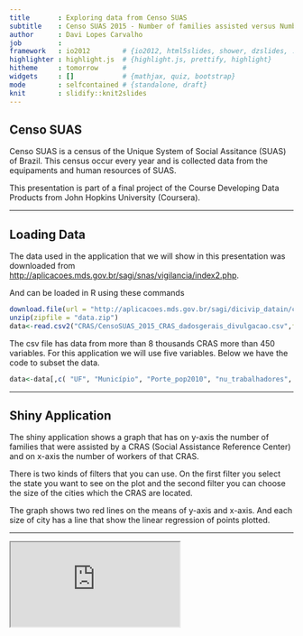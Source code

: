 ```yaml
---
title       : Exploring data from Censo SUAS
subtitle    : Censo SUAS 2015 - Number of families assisted versus Number of Workers of CRAS
author      : Davi Lopes Carvalho
job         :
framework   : io2012        # {io2012, html5slides, shower, dzslides, ...}
highlighter : highlight.js  # {highlight.js, prettify, highlight}
hitheme     : tomorrow      # 
widgets     : []            # {mathjax, quiz, bootstrap}
mode        : selfcontained # {standalone, draft}
knit        : slidify::knit2slides
---
```


## Censo SUAS

Censo SUAS is a census of the Unique System of Social Assitance (SUAS) of Brazil. 
This census occur every year and is collected data from the equipaments and human resources of SUAS. 

This presentation is part of a final project of the Course Developing Data Products from John Hopkins University (Coursera).

---
## Loading Data 

The data used in the application that we will show in this presentation was downloaded from <http://aplicacoes.mds.gov.br/sagi/snas/vigilancia/index2.php>.

And can be loaded in R using these commands

```r
download.file(url = "http://aplicacoes.mds.gov.br/sagi/dicivip_datain/ckfinder/userfiles/files/Censo_SUAS_2015/CensoSUAS2015_CRAS.zip", destfile = "data.zip", method = "curl")
unzip(zipfile = "data.zip")
data<-read.csv2("CRAS/CensoSUAS_2015_CRAS_dadosgerais_divulgacao.csv",fileEncoding = "ISO-8859-1" )
```
The csv file has data from more than 8 thousands CRAS more than 450 variables.
For this application we will use five variables. Below we have the code to subset the data.

```r
data<-data[,c( "UF", "Município", "Porte_pop2010", "nu_trabalhadores", "q14_1")]
```

---
## Shiny Application
The shiny application shows a graph that has on y-axis the number of families that were assisted by a CRAS (Social Assistance Reference Center) and on x-axis the number of workers of that CRAS.

There is two kinds of filters that you can use. On the first filter you select the state you want to see on the plot and the second filter you can choose the size of the cities which the CRAS are located.

The graph shows two red lines on the means of y-axis and x-axis. And each size of city has a line that show the linear regression of points plotted.

---

 <iframe src="https://davicarvalho.shinyapps.io/censoSUAS-Visits-Workers/" scrolling="auto"></iframe> 
 
 
